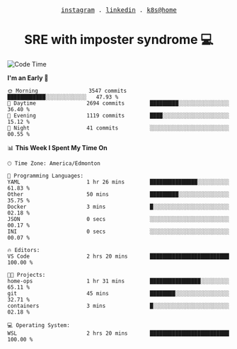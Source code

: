 <p align="center">
  <samp>
    <a href="https://www.instagram.com/lildrunkensmurf/">instagram</a> .
    <a href="https://www.linkedin.com/in/joryirving/">linkedin</a> .
    <a href="https://github.com/joryirving/k3s-home-cluster">k8s@home</a>
  </samp>
</p>

<h1 align="center">
  SRE with imposter syndrome 💻
</h1>

<!--START_SECTION:waka-->
![Code Time](http://img.shields.io/badge/Code%20Time-153%20hrs%2042%20mins-blue)

**I'm an Early 🐤** 

```text
🌞 Morning                3547 commits        ████████████░░░░░░░░░░░░░   47.93 % 
🌆 Daytime                2694 commits        █████████░░░░░░░░░░░░░░░░   36.40 % 
🌃 Evening                1119 commits        ████░░░░░░░░░░░░░░░░░░░░░   15.12 % 
🌙 Night                  41 commits          ░░░░░░░░░░░░░░░░░░░░░░░░░   00.55 % 
```


📊 **This Week I Spent My Time On** 

```text
🕑︎ Time Zone: America/Edmonton

💬 Programming Languages: 
YAML                     1 hr 26 mins        ███████████████░░░░░░░░░░   61.83 % 
Other                    50 mins             █████████░░░░░░░░░░░░░░░░   35.75 % 
Docker                   3 mins              █░░░░░░░░░░░░░░░░░░░░░░░░   02.18 % 
JSON                     0 secs              ░░░░░░░░░░░░░░░░░░░░░░░░░   00.17 % 
INI                      0 secs              ░░░░░░░░░░░░░░░░░░░░░░░░░   00.07 % 

🔥 Editors: 
VS Code                  2 hrs 20 mins       █████████████████████████   100.00 % 

🐱‍💻 Projects: 
home-ops                 1 hr 31 mins        ████████████████░░░░░░░░░   65.11 % 
git                      45 mins             ████████░░░░░░░░░░░░░░░░░   32.71 % 
containers               3 mins              █░░░░░░░░░░░░░░░░░░░░░░░░   02.18 % 

💻 Operating System: 
WSL                      2 hrs 20 mins       █████████████████████████   100.00 % 
```


<!--END_SECTION:waka-->